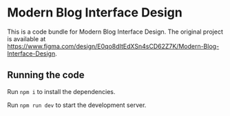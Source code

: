 
  # Modern Blog Interface Design

  This is a code bundle for Modern Blog Interface Design. The original project is available at https://www.figma.com/design/E0qo8dItEdXSn4sCD62Z7K/Modern-Blog-Interface-Design.

  ## Running the code

  Run `npm i` to install the dependencies.

  Run `npm run dev` to start the development server.
  